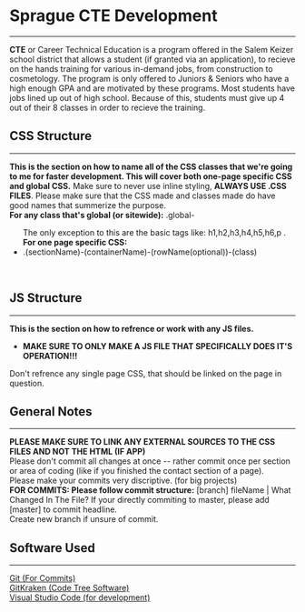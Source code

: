 <h1><b>Sprague CTE Development</b></h1>
<hr>
<b>CTE</b> or Career Technical Education is a program offered in the Salem Keizer school district that allows a student (if granted via an application), to recieve on the hands training for various in-demand jobs, from construction to cosmetology. The program is only offered to Juniors & Seniors who have a high enough GPA and are motivated by these programs. Most students have jobs lined up out of high school. Because of this, students must give up 4 out of their 8 classes in order to recieve the training. 
<br>
<h2><b>CSS Structure</b></h2>
<hr>
<b>This is the section on how to name all of the CSS classes that we're going to me for faster development. This will cover both one-page specific CSS and global CSS.</b> Make sure to never use inline styling, <b>ALWAYS USE .CSS FILES</b>. Please make sure that the CSS made and classes made do have good names that summerize the purpose.<br> 
<b>For any class that's global (or sitewide):</b> .global- <br>
<ul>
The only exception to this are the basic tags like: h1,h2,h3,h4,h5,h6,p . <br>
<b>For one page specific CSS:</b><br>
  <li>.(sectionName)-(containerName)-(rowName(optional))-(class)</li>
</ul>
<br>

<h2><b>JS Structure</b></h2>
<hr>
<b>This is the section on how to refrence or work with any JS files.</b><br>
<ul>
  <li><b>MAKE SURE TO ONLY MAKE A JS FILE THAT SPECIFICALLY DOES IT'S OPERATION!!! </b><br></li>
</ul>
Don't refrence any single page CSS, that should be linked on the page in question.

<h2><b>General Notes</b></h2>
<hr>
<b>PLEASE MAKE SURE TO LINK ANY EXTERNAL SOURCES TO THE CSS FILES AND NOT THE HTML (IF APP)</b><br>
Please don't commit all changes at once -- rather commit once per section or area of coding (like if you finished the contact section of a page).<br>
Please make your commits very discriptive. (for big projects)<br>
<b>FOR COMMITS: Please follow commit structure:</b> [branch] fileName | What Changed In The File? 
If your directly commiting to master, please add [master] to commit headline.<br>
Create new branch if unsure of commit.<br>

<h2><b>Software Used</b></h2>
<hr>
<a href="https://git-scm.com/">Git (For Commits)</a><br>
<a href="https://www.gitkraken.com/git-client">GitKraken (Code Tree Software)</a><br>
<a href="https://code.visualstudio.com/">Visual Studio Code (for development)</a><br>